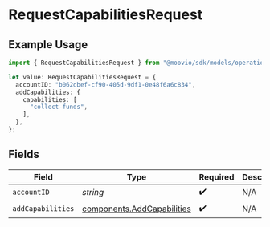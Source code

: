 # RequestCapabilitiesRequest

## Example Usage

```typescript
import { RequestCapabilitiesRequest } from "@moovio/sdk/models/operations";

let value: RequestCapabilitiesRequest = {
  accountID: "b062dbef-cf90-405d-9df1-0e48f6a6c834",
  addCapabilities: {
    capabilities: [
      "collect-funds",
    ],
  },
};
```

## Fields

| Field                                                                    | Type                                                                     | Required                                                                 | Description                                                              |
| ------------------------------------------------------------------------ | ------------------------------------------------------------------------ | ------------------------------------------------------------------------ | ------------------------------------------------------------------------ |
| `accountID`                                                              | *string*                                                                 | :heavy_check_mark:                                                       | N/A                                                                      |
| `addCapabilities`                                                        | [components.AddCapabilities](../../models/components/addcapabilities.md) | :heavy_check_mark:                                                       | N/A                                                                      |